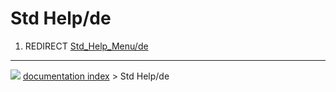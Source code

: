 # Std Help/de
1.  REDIRECT [Std\_Help\_Menu/de](Std_Help_Menu/de.md)



---
![](images/Right_arrow.png) [documentation index](../README.md) > Std Help/de

